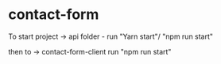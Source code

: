 # contact-form

To start project
-> api folder - run "Yarn start"/ "npm run start"

then to -> contact-form-client
run "npm run start"
